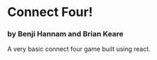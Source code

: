 # Connect Four! 

### by Benji Hannam and Brian Keare

A very basic connect four game built using react.
